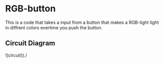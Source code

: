 # RGB-button

This is a code that takes a input from a button that makes a RGB-light light in diffrent colors evertime you push the button. 

## Circuit Diagram

![circuit](./
